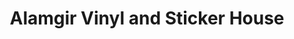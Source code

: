 ---
title: "Alamgir Vinyl and Sticker House"
url: /karachi/alamgir-vinyl-and-sticker-house/
shop: car repair
---